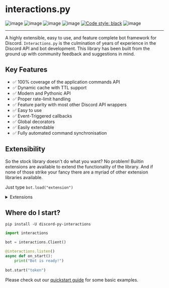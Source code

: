 # interactions.py

![image](https://img.shields.io/pypi/dm/discord-py-slash-command.svg)
![image](https://img.shields.io/pypi/pyversions/discord-py-interactions.svg)
![image](https://img.shields.io/pypi/v/discord-py-interactions.svg)
![image](https://readthedocs.org/projects/interactionspy/badge/?version=latest)
[![Code style: black](https://img.shields.io/badge/code%20style-black-000000.svg)](https://github.com/psf/black)
![image](https://discord.com/api/guilds/789032594456576001/embed.png)

------------------------------------------------------------------------

A highly extensible, easy to use, and feature complete bot framework for Discord. 
`Interactions.py` is the culmination of years of experience in the Discord API and bot development. 
This library has been built from the ground up with community feedback and suggestions in mind. 

## Key Features
- ✅ 100% coverage of the application commands API
- ✅ Dynamic cache with TTL support
- ✅ Modern and Pythonic API
- ✅ Proper rate-limit handling
- ✅ Feature parity with most other Discord API wrappers
- ✅ Easy to use
- ✅ Event-Triggered callbacks 
- ✅ Global decorators 
- ✅ Easily extendable
- ✅ Fully automated command synchronisation 

## Extensibility

So the stock library doesn't do what you want? No problem! Builtin extensions are available to extend the functionality of the library. 
And if none of those strike your fancy there are a myriad of other extension libraries available.

Just type `bot.load("extension")`

<details>
    <summary>Extensions</summary>

   ### Prefixed Commands
    
   Prefixed commands, message commands, or legacy commands. 
   Whatever you want to call them, by default the `interactions.py` library will not handle these. That said, there is a built-in extension available if you need to support them. 
    
  - ✅ Hybrid Commands
  - ✅ Automatic command registration
  - ✅ Annotation support
    
    
  ### Debug Ext
    
  A fully featured debug and utilities suite to help you get your bots made
    
  ### Jurigged
    
  A hot reloading extension allowing you to automagically update your bot without reboots
    
  ### Sentry
    
  Integrates Sentry.io error tracking into your bot with a single line

</details>

## Where do I start?

`pip install -U discord-py-interactions`
```python
import interactions

bot = interactions.Client()

@interactions.listen()
async def on_start():
    print("Bot is ready!")
    
bot.start("token")
```

Please check out our [quickstart guide](https://interactionspy.rtfd.io/en/latest/quickstart.html) for
some basic examples.
